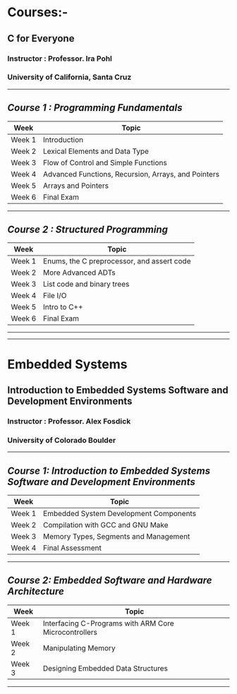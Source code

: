 # Courses:-
## C for Everyone
### Instructor : Professor. Ira Pohl
### University of California, Santa Cruz
__________________________________________________________________
## _Course 1 : Programming Fundamentals_
| Week | Topic |
| ----- | ------|
| Week 1 | Introduction |
| Week 2 | Lexical Elements and Data Type |
| Week 3 | Flow of Control and Simple Functions |
| Week 4 | Advanced Functions, Recursion, Arrays, and Pointers |
| Week 5 | Arrays and Pointers |
| Week 6 | Final Exam |
__________________________________________________________________
## _Course 2 : Structured Programming_
| Week | Topic |
| ----- | ------|
| Week 1 | Enums, the C preprocessor, and assert code |
| Week 2 | More Advanced ADTs |
| Week 3 | List code and binary trees |
| Week 4 | File I/O |
| Week 5 | Intro to C++ |
| Week 6 | Final Exam |
 __________________________________________________________________
 __________________________________________________________________
# Embedded Systems
## Introduction to Embedded Systems Software and Development Environments
### Instructor : Professor. Alex Fosdick
### University of Colorado Boulder
__________________________________________________________________
## _Course 1: Introduction to Embedded Systems Software and Development Environments_
| Week | Topic |
| ----- | ------|
| Week 1 | Embedded System Development Components |
| Week 2 | Compilation with GCC and GNU Make |
| Week 3 | Memory Types, Segments and Management |
| Week 4 |  Final Assessment |
__________________________________________________________________
## _Course 2: Embedded Software and Hardware Architecture_
| Week | Topic |
| ----- | ------|
| Week 1 |  Interfacing C-Programs with ARM Core Microcontrollers |
| Week 2 | Manipulating Memory |
| Week 3 | Designing Embedded Data Structures |
__________________________________________________________________


